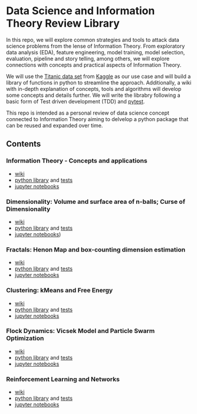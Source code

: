# Data Science and Information Theory Review Library

In this repo, we will explore common strategies and tools to attack data science problems from the lense of Information Theory. From exploratory data analysis (EDA), feature engineering, model training, model selection, evaluation, pipeline and story telling, among others, we will explore connections with concepts and practical aspects of Information Theory. 

We will use the [Titanic data set](https://www.kaggle.com/competitions/titanic) from [Kaggle](https://www.kaggle.com)  as our use case and will build a library of functions in python to streamline the approach. Additionally, a wiki with in-depth explanation of concepts, tools and algorithms will develop some concepts and details further. We will write the librabry following a basic form of Test driven development (TDD) and [pytest](https://docs.pytest.org/en/7.1.x/).

This repo is intended as a personal review of data science concept connected to Information Theory aiming to delvelop a python package that can be reused and expanded over time. 

## Contents
### Information Theory - Concepts and applications
- [wiki](https://github.com/HACP/DataScienceReviewLibrary/blob/main/wiki/InformationTheory.md)
- [python library](https://github.com/HACP/DataScienceReviewLibrary/blob/main/code/src/InformationTheoryMetricsLib.py) and [tests](https://github.com/HACP/DataScienceReviewLibrary/blob/main/code/test/InformationTheoryMetricsLib_test.py)
- [jupyter notebooks](https://github.com/HACP/DataScienceReviewLibrary/blob/main/code/notebooks/Mutual%20Information%20Test.ipynb)
### Dimensionality: Volume and surface area of n-balls; Curse of Dimensionality
- [wiki](https://github.com/HACP/DataScienceReviewLibrary/blob/main/wiki/Dimensionality.md)
- [python library](https://github.com/HACP/DataScienceReviewLibrary/blob/main/code/src/InformationTheoryDimensionLib.py) and [tests](https://github.com/HACP/DataScienceReviewLibrary/blob/main/code/test/InformationTheoryDimensionLib_test.py)
- [jupyter notebooks](https://github.com/HACP/DataScienceReviewLibrary/blob/main/code/notebooks/Dimensionality%20Montecarlo%20Test.ipynb))
### Fractals: Henon Map and box-counting dimension estimation
- [wiki](https://github.com/HACP/DataScienceReviewLibrary/blob/main/wiki/Fractals.md)
- [python library](https://github.com/HACP/DataScienceReviewLibrary/blob/main/code/src/InformationTheoryFractalsLib.py) and [tests](https://github.com/HACP/DataScienceReviewLibrary/blob/main/code/test/InformationTheoryFractalsLib_test.py)
- [jupyter notebooks](https://github.com/HACP/DataScienceReviewLibrary/blob/main/code/notebooks/Fractal%20Dimensions%20Test%20Cases.ipynb)
### Clustering: kMeans and Free Energy
- [wiki](https://github.com/HACP/DataScienceReviewLibrary/blob/main/wiki/Clustering.md)
- [python library](https://github.com/HACP/DataScienceReviewLibrary/blob/main/code/src/InformationTheoryClusteringLib.py) and [tests](https://github.com/HACP/DataScienceReviewLibrary/blob/main/code/test/InformationTheoryClusteringLib_test.py)
- [jupyter notebooks](https://github.com/HACP/DataScienceReviewLibrary/blob/main/code/notebooks/Clustering%20kMeans%20Test.ipynb)
### Flock Dynamics: Vicsek Model and Particle Swarm Optimization
- [wiki](https://github.com/HACP/DataScienceReviewLibrary/blob/main/wiki/FlockDynamics.md)
- [python library](https://github.com/HACP/DataScienceReviewLibrary/blob/main/code/src/InformationTheoryFlockDynamicsLib.py) and [tests](https://github.com/HACP/DataScienceReviewLibrary/blob/main/code/test/InformationTheoryFlockDynamics_test.py)
- [jupyter notebooks](https://github.com/HACP/DataScienceReviewLibrary/blob/main/code/notebooks/Flock%20Dynamics%20and%20entropy%20Test.ipynb)
### Reinforcement Learning and Networks
- [wiki](https://github.com/HACP/DataScienceReviewLibrary/blob/main/wiki/ReinforcementLearning.md)
- [python library](https://github.com/HACP/DataScienceReviewLibrary/blob/main/code/src/InformationTheoryQLearningLib.py) and [tests](https://github.com/HACP/DataScienceReviewLibrary/blob/main/code/test/InformationTheoryQLearning_test.py)
- [jupyter notebooks](https://github.com/HACP/DataScienceReviewLibrary/blob/main/code/notebooks/Reinforcement%20Learning%20-%20Shortest%20Path%20in%20Network%20Test%20Case.ipynb)

